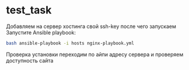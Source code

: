 # test_task


Добавляем на сервер хостинга свой ssh-key после чего запускаем 
Запустите Ansible playbook:
~~~sh
bash ansible-playbook -i hosts nginx-playbook.yml
~~~
Проверка установки
переходим по айпи адресу сервера и проверяем доступность сайта

